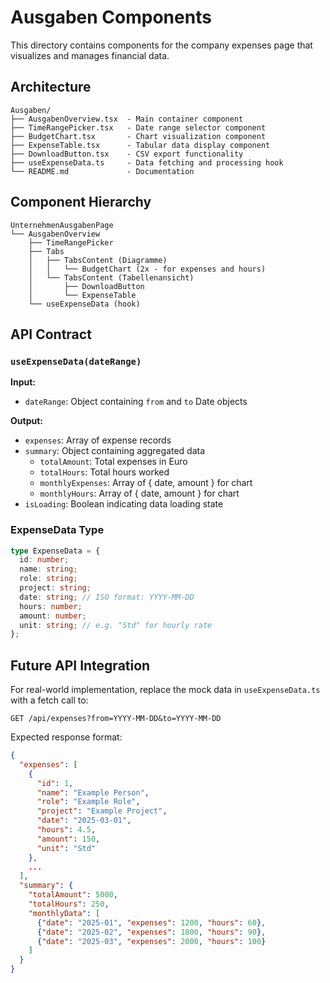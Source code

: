 
# Ausgaben Components

This directory contains components for the company expenses page that visualizes and manages financial data.

## Architecture

```
Ausgaben/
├── AusgabenOverview.tsx  - Main container component
├── TimeRangePicker.tsx   - Date range selector component
├── BudgetChart.tsx       - Chart visualization component
├── ExpenseTable.tsx      - Tabular data display component
├── DownloadButton.tsx    - CSV export functionality
├── useExpenseData.ts     - Data fetching and processing hook
└── README.md             - Documentation
```

## Component Hierarchy

```
UnternehmenAusgabenPage
└── AusgabenOverview
    ├── TimeRangePicker
    ├── Tabs
    │   ├── TabsContent (Diagramme)
    │   │   └── BudgetChart (2x - for expenses and hours)
    │   └── TabsContent (Tabellenansicht)
    │       ├── DownloadButton
    │       └── ExpenseTable
    └── useExpenseData (hook)
```

## API Contract

### `useExpenseData(dateRange)`

**Input:**
- `dateRange`: Object containing `from` and `to` Date objects

**Output:**
- `expenses`: Array of expense records
- `summary`: Object containing aggregated data
  - `totalAmount`: Total expenses in Euro
  - `totalHours`: Total hours worked
  - `monthlyExpenses`: Array of { date, amount } for chart
  - `monthlyHours`: Array of { date, amount } for chart
- `isLoading`: Boolean indicating data loading state

### ExpenseData Type

```typescript
type ExpenseData = {
  id: number;
  name: string;
  role: string;
  project: string;
  date: string; // ISO format: YYYY-MM-DD
  hours: number;
  amount: number;
  unit: string; // e.g. "Std" for hourly rate
};
```

## Future API Integration

For real-world implementation, replace the mock data in `useExpenseData.ts` with a fetch call to:

```
GET /api/expenses?from=YYYY-MM-DD&to=YYYY-MM-DD
```

Expected response format:
```json
{
  "expenses": [
    {
      "id": 1,
      "name": "Example Person",
      "role": "Example Role",
      "project": "Example Project",
      "date": "2025-03-01",
      "hours": 4.5,
      "amount": 150,
      "unit": "Std"
    },
    ...
  ],
  "summary": {
    "totalAmount": 5000,
    "totalHours": 250,
    "monthlyData": [
      {"date": "2025-01", "expenses": 1200, "hours": 60},
      {"date": "2025-02", "expenses": 1800, "hours": 90},
      {"date": "2025-03", "expenses": 2000, "hours": 100}
    ]
  }
}
```
